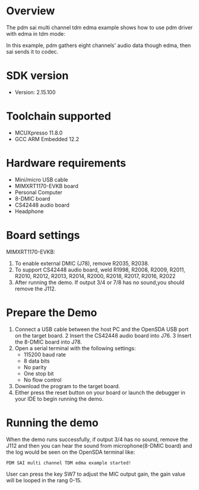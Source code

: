 Overview
========
The pdm sai multi channel tdm edma example shows how to use pdm driver with edma in tdm mode:

In this example, pdm gathers eight channels' audio data though edma, then sai sends it to codec.

SDK version
===========
- Version: 2.15.100

Toolchain supported
===================
- MCUXpresso  11.8.0
- GCC ARM Embedded  12.2

Hardware requirements
=====================
- Mini/micro USB cable
- MIMXRT1170-EVKB board
- Personal Computer
- 8-DMIC board
- CS42448 audio board
- Headphone

Board settings
==============
MIMXRT1170-EVKB:
1. To enable external DMIC (J78), remove R2035, R2038.
2. To support CS42448 audio board, weld R1998, R2008, R2009, R2011, R2010, R2012, R2013, R2014, R2000, R2018, R2017, R2016, R2022
3. After running the demo. If output 3/4 or 7/8 has no sound,you should remove the J112.

Prepare the Demo
================
1.  Connect a USB cable between the host PC and the OpenSDA USB port on the target board.
2   Insert the CS42448 audio board into J76.
3   Insert the 8-DMIC board into J78.
4.  Open a serial terminal with the following settings:
    - 115200 baud rate
    - 8 data bits
    - No parity
    - One stop bit
    - No flow control
5.  Download the program to the target board.
6.  Either press the reset button on your board or launch the debugger in your IDE to begin running the demo.

Running the demo
================
When the demo runs successfully, if output 3/4 has no sound, remove the J112 and then you can hear the sound from microphone(8-DMIC board)
and the log would be seen on the OpenSDA terminal like:
~~~~~~~~~~~~~~~~~~~~~~~~~~~~~~~~~~~
PDM SAI multi channel TDM edma example started!
~~~~~~~~~~~~~~~~~~~~~~~~~~~~~~~~~~~
User can press the key SW7 to adjust the MIC output gain, the gain value will be looped in the rang 0-15.
